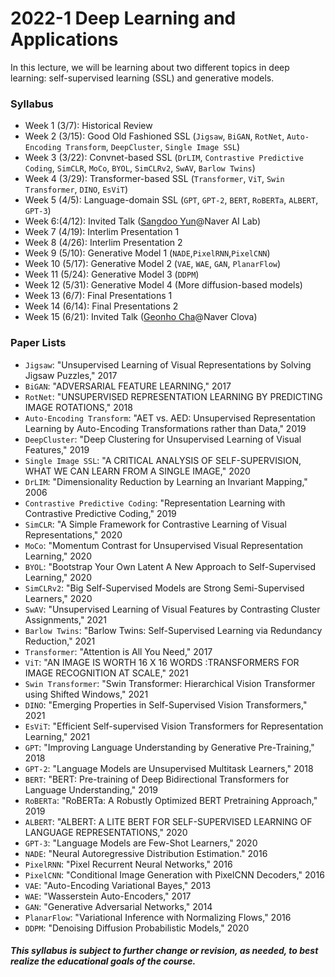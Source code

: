 # 2022-1 Deep Learning and Applications

In this lecture, we will be learning about two different topics in deep learning: self-supervised learning (SSL) and generative models. 

### Syllabus
- Week 1 (3/7): Historical Review
- Week 2 (3/15): Good Old Fashioned SSL (`Jigsaw`, `BiGAN`, `RotNet`, `Auto-Encoding Transform`, `DeepCluster`, `Single Image SSL`)
- Week 3 (3/22): Convnet-based SSL (`DrLIM`, `Contrastive Predictive Coding`, `SimCLR`, `MoCo`, `BYOL`, `SimCLRv2`, `SwAV`, `Barlow Twins`)
- Week 4 (3/29): Transformer-based SSL (`Transformer`, `ViT`, `Swin Transformer`, `DINO`, `EsViT`)
- Week 5 (4/5): Language-domain SSL (`GPT`, `GPT-2`, `BERT`, `RoBERTa`, `ALBERT`, `GPT-3`)
- Week 6:(4/12): Invited Talk ([Sangdoo Yun](https://sangdooyun.github.io/)@Naver AI Lab)
- Week 7 (4/19): Interlim Presentation 1
- Week 8 (4/26): Interlim Presentation 2
- Week 9 (5/10): Generative Model 1 (`NADE`,`PixelRNN`,`PixelCNN`)
- Week 10 (5/17): Generative Model 2 (`VAE`, `WAE`, `GAN`, `PlanarFlow`)
- Week 11 (5/24): Generative Model 3 (`DDPM`)
- Week 12 (5/31): Generative Model 4 (More diffusion-based models)
- Week 13 (6/7): Final Presentations 1
- Week 14 (6/14): Final Presentations 2
- Week 15 (6/21): Invited Talk ([Geonho Cha](https://www.linkedin.com/in/geonho-cha-37b033136/?originalSubdomain=kr)@Naver Clova)

### Paper Lists
- `Jigsaw`: "Unsupervised Learning of Visual Representations by Solving Jigsaw Puzzles," 2017
- `BiGAN`: "ADVERSARIAL FEATURE LEARNING," 2017
- `RotNet`: "UNSUPERVISED REPRESENTATION LEARNING BY PREDICTING IMAGE ROTATIONS," 2018
- `Auto-Encoding Transform`: "AET vs. AED: Unsupervised Representation Learning by Auto-Encoding Transformations rather than Data," 2019
- `DeepCluster`: "Deep Clustering for Unsupervised Learning of Visual Features," 2019
- `Single Image SSL`: "A CRITICAL ANALYSIS OF SELF-SUPERVISION, WHAT WE CAN LEARN FROM A SINGLE IMAGE," 2020
- `DrLIM`: "Dimensionality Reduction by Learning an Invariant Mapping," 2006
- `Contrastive Predictive Coding`: "Representation Learning with Contrastive Predictive Coding," 2019
- `SimCLR`: "A Simple Framework for Contrastive Learning of Visual Representations," 2020
- `MoCo`: "Momentum Contrast for Unsupervised Visual Representation Learning," 2020
- `BYOL`: "Bootstrap Your Own Latent A New Approach to Self-Supervised Learning," 2020
- `SimCLRv2`: "Big Self-Supervised Models are Strong Semi-Supervised Learners," 2020
- `SwAV`: "Unsupervised Learning of Visual Features by Contrasting Cluster Assignments," 2021
- `Barlow Twins`: "Barlow Twins: Self-Supervised Learning via Redundancy Reduction," 2021
- `Transformer`: "Attention is All You Need," 2017
- `ViT`: "AN IMAGE IS WORTH 16 X 16 WORDS :TRANSFORMERS FOR IMAGE RECOGNITION AT SCALE," 2021
- `Swin Transformer`: "Swin Transformer: Hierarchical Vision Transformer using Shifted Windows," 2021
- `DINO`: "Emerging Properties in Self-Supervised Vision Transformers," 2021
- `EsViT`: "Efficient Self-supervised Vision Transformers for Representation Learning," 2021
- `GPT`: "Improving Language Understanding by Generative Pre-Training," 2018
- `GPT-2`: "Language Models are Unsupervised Multitask Learners," 2018
- `BERT`: "BERT: Pre-training of Deep Bidirectional Transformers for Language Understanding," 2019
- `RoBERTa`: "RoBERTa: A Robustly Optimized BERT Pretraining Approach," 2019
- `ALBERT`: "ALBERT: A LITE BERT FOR SELF-SUPERVISED LEARNING OF LANGUAGE REPRESENTATIONS," 2020
- `GPT-3`: "Language Models are Few-Shot Learners," 2020
- `NADE`: "Neural Autoregressive Distribution Estimation." 2016
- `PixelRNN`: "Pixel Recurrent Neural Networks," 2016
- `PixelCNN`: "Conditional Image Generation with PixelCNN Decoders," 2016
- `VAE`: "Auto-Encoding Variational Bayes," 2013
- `WAE`: "Wasserstein Auto-Encoders," 2017
- `GAN`: "Generative Adversarial Networks," 2014
- `PlanarFlow`: "Variational Inference with Normalizing Flows," 2016
- `DDPM`: "Denoising Diffusion Probabilistic Models," 2020

##### This syllabus is subject to further change or revision, as needed, to best realize the educational goals of the course.
